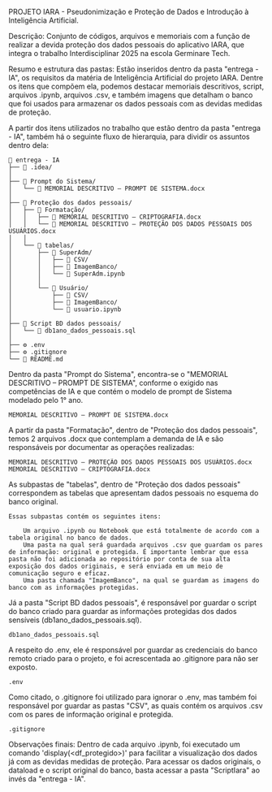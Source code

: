 PROJETO IARA - Pseudonimização e Proteção de Dados e Introdução à Inteligência Artificial.




Descrição:
Conjunto de códigos, arquivos e memoriais com a função de realizar a devida proteção dos dados pessoais do aplicativo IARA, que integra o trabalho Interdisciplinar 2025 na escola Germinare Tech.





Resumo e estrutura das pastas:
Estão inseridos dentro da pasta "entrega - IA", os requisitos da matéria de Inteligência Artificial do projeto IARA. 
Dentre os itens que compõem ela, podemos destacar memoriais descritivos, script, arquivos .ipynb, arquivos .csv, e também imagens que detalham o banco que foi usados para armazenar os dados pessoais com as devidas medidas de proteção.


A partir dos itens utilizados no trabalho que estão dentro da pasta "entrega - IA", também há o seguinte fluxo de hierarquia, para dividir os assuntos dentro dela:

	
	📁 entrega - IA
	├── 📁 .idea/
	│
	├── 📁 Prompt do Sistema/
	│   └── 📝 MEMORIAL DESCRITIVO – PROMPT DE SISTEMA.docx
	│
	├── 📁 Proteção dos dados pessoais/
	│   ├── 📁 Formatação/
	│   │   ├── 📝 MEMORIAL DESCRITIVO – CRIPTOGRAFIA.docx
	│   │   └── 📝 MEMORIAL DESCRITIVO – PROTEÇÃO DOS DADOS PESSOAIS DOS USUÁRIOS.docx
	│   │
	│   └── 📁 tabelas/
	│       ├── 📁 SuperAdm/
	│       │   ├── 📁 CSV/
	│       │   ├── 📁 ImagemBanco/
	│       │   └── 📓 SuperAdm.ipynb
	│       │
	│       └── 📁 Usuário/
	│           ├── 📁 CSV/
	│           ├── 📁 ImagemBanco/
	│           └── 📓 usuario.ipynb
	│
	├── 📁 Script BD dados pessoais/
	│   └── 💾 db1ano_dados_pessoais.sql
	│
	├── ⚙️ .env
	├── ⚙️ .gitignore
	└── 📄 README.md
	


Dentro da pasta "Prompt do Sistema", encontra-se o "MEMORIAL DESCRITIVO – PROMPT DE SISTEMA", conforme o exigido nas competências de IA e que contém o modelo de prompt de Sistema modelado pelo 1° ano.

	MEMORIAL DESCRITIVO – PROMPT DE SISTEMA.docx
	

A partir da pasta "Formatação", dentro de "Proteção dos dados pessoais", temos 2 arquivos .docx que contemplam a demanda de IA e são responsáveis por documentar as operações realizadas:
	
	MEMORIAL DESCRITIVO – PROTEÇÃO DOS DADOS PESSOAIS DOS USUÁRIOS.docx
	MEMORIAL DESCRITIVO – CRIPTOGRAFIA.docx


As subpastas de "tabelas", dentro de "Proteção dos dados pessoais" correspondem as tabelas que apresentam dados pessoais no esquema do banco original. 

	Essas subpastas contém os seguintes itens:
		
		Um arquivo .ipynb ou Notebook que está totalmente de acordo com a tabela original no banco de dados.
		Uma pasta na qual será guardada arquivos .csv que guardam os pares de informação: original e protegida. É importante lembrar que essa pasta não foi adicionada ao repositório por conta de sua alta exposição dos dados originais, e será enviada em um meio de comunicação seguro e eficaz.
		Uma pasta chamada "ImagemBanco", na qual se guardam as imagens do banco com as informações protegidas.

Já a pasta "Script BD dados pessoais", é responsável por guardar o script do banco criado para guardar as informações protegidas dos dados sensíveis (db1ano_dados_pessoais.sql).

	db1ano_dados_pessoais.sql


A respeito do .env, ele é responsável por guardar as credenciais do banco remoto criado para o projeto, e foi acrescentada ao .gitignore para não ser exposto.

	.env
	

Como citado, o .gitignore foi utilizado para ignorar o .env, mas também foi responsável por guardar as pastas "CSV", as quais contém os arquivos .csv com os pares de informação original e protegida.

	.gitignore




		
Observações finais:
Dentro de cada arquivo .ipynb, foi executado um comando 'display(<df_protegido>)' para facilitar a visualização dos dados já com as devidas medidas de proteção.
Para acessar os dados originais, o dataload e o script original do banco, basta acessar a pasta "ScriptIara" ao invés da "entrega - IA".

